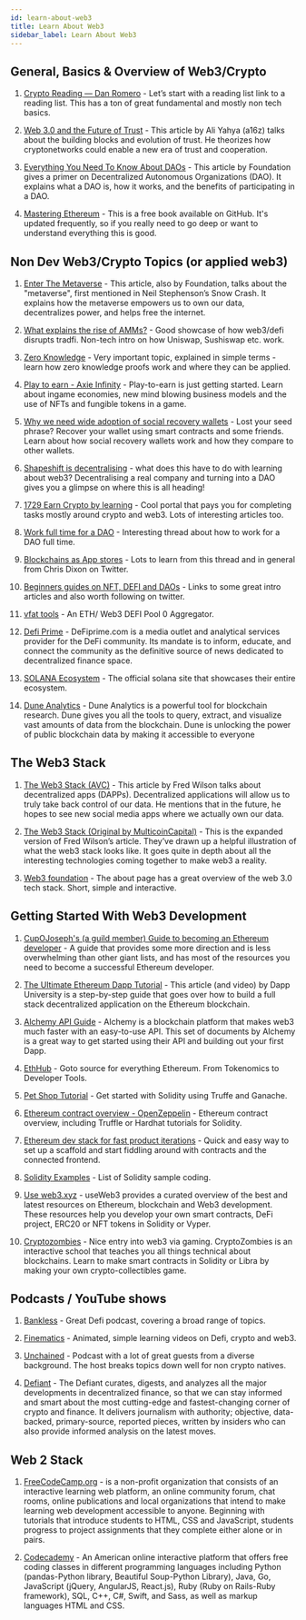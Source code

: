 ```yaml
---
id: learn-about-web3
title: Learn About Web3
sidebar_label: Learn About Web3
---
```


## General, Basics & Overview of Web3/Crypto

1. [Crypto Reading — Dan Romero](https://danromero.org/crypto-reading/) - Let’s start with a reading list link to a reading list. This has a ton of great fundamental and mostly non tech basics.

2. [Web 3.0 and the Future of Trust](https://a16z.com/2019/11/12/the-end-of-centralization-and-the-future-of-trust/) - This article by Ali Yahya (a16z) talks about the building blocks and evolution of trust. He theorizes how cryptonetworks could enable a new era of trust and cooperation.

3. [Everything You Need To Know About DAOs](https://foundation.app/blog/everything-you-need-to-know-about-daos) - This article by Foundation gives a primer on Decentralized Autonomous Organizations (DAO). It explains what a DAO is, how it works, and the benefits of participating in a DAO.

4. [Mastering Ethereum](https://github.com/ethereumbook/ethereumbook) - This is a free book available on GitHub. It's updated frequently, so if you really need to go deep or want to understand everything this is good.

## Non Dev Web3/Crypto Topics (or applied web3)

1. [Enter The Metaverse](https://foundation.app/blog/enter-the-metaverse) - This article, also by Foundation, talks about the "metaverse", first mentioned in Neil Stephenson’s Snow Crash. It explains how the metaverse empowers us to own our data, decentralizes power, and helps free the internet.

2. [What explains the rise of AMMs?](https://medium.com/dragonfly-research/what-explains-the-rise-of-amms-7d008af1c399#e49e) - Good showcase of how web3/defi disrupts tradfi. Non-tech intro on how Uniswap, Sushiswap etc. work.

3. [Zero Knowledge](https://www.notboring.co/p/zero-knowledge) - Very important topic, explained in simple terms - learn how zero knowledge proofs work and where they can be applied.

4. [Play to earn - Axie Infinity](https://www.notboring.co/p/infinity-revenue-infinity-possibilities) - Play-to-earn is just getting started. Learn about ingame economies, new mind blowing business models and the use of NFTs and fungible tokens in a game.

5. [Why we need wide adoption of social recovery wallets](https://vitalik.ca/general/2021/01/11/recovery.html) - Lost your seed phrase? Recover your wallet using smart contracts and some friends. Learn about how social recovery wallets work and how they compare to other wallets.

6. [Shapeshift is decentralising](https://erikvoorhees.medium.com/shapeshift-is-decentralizing-639bb4c82fc8) - what does this have to do with learning about web3? Decentralising a real company and turning into a DAO gives you a glimpse on where this is all heading!

7. [1729 Earn Crypto by learning](https://1729.com/all) - Cool portal that pays you for completing tasks mostly around crypto and web3. Lots of interesting articles too.

8. [Work full time for a DAO](https://twitter.com/spengrah/status/1428456525744545800) - Interesting thread about how to work for a DAO full time.

9. [Blockchains as App stores](https://twitter.com/cdixon/status/1427452454543663129) - Lots to learn from this thread and in general from Chris Dixon on Twitter.

10. [Beginners guides on NFT, DEFI and DAOs](https://twitter.com/ljxie/status/1371465334121762822?s=20) - Links to some great intro articles and also worth following on twitter.

11. [vfat tools](https://vfat.tools/) - An ETH/ Web3 DEFI Pool 0 Aggregator.

12. [Defi Prime](https://defiprime.com/) - DeFiprime.com is a media outlet and analytical services provider for the DeFi community. Its mandate is to inform, educate, and connect the community as the definitive source of news dedicated to decentralized finance space.

13. [SOLANA Ecosystem](https://solana.com/ecosystem) - The official solana site that showcases their entire ecosystem.

14. [Dune Analytics](https://dune.xyz/home) - Dune Analytics is a powerful tool for blockchain research. Dune gives you all the tools to query, extract, and visualize vast amounts of data from the blockchain. Dune is unlocking the power of public blockchain data by making it accessible to everyone

## The Web3 Stack

1. [The Web3 Stack (AVC)](https://avc.com/2018/07/the-web-3-stack/) - This article by Fred Wilson talks about decentralized apps (DAPPs). Decentralized applications will allow us to truly take back control of our data. He mentions that in the future, he hopes to see new social media apps where we actually own our data.

2. [The Web3 Stack (Original by MulticoinCapital)](https://multicoin.capital/2018/07/10/the-web3-stack/) - This is the expanded version of Fred Wilson’s article. They’ve drawn up a helpful illustration of what the web3 stack looks like. It goes quite in depth about all the interesting technologies coming together to make web3 a reality.

3. [Web3 foundation](https://web3.foundation/about/) - The about page has a great overview of the web 3.0 tech stack. Short, simple and interactive.

## Getting Started With Web3 Development

1. [CupOJoseph's (a guild member) Guide to becoming an Ethereum developer](https://hackmd.io/@1LsqLgZ9SFyvmF1L1suBIw/dapp-dev) - A guide that provides some more direction and is less overwhelming than other giant lists, and has most of the resources you need to become a successful Ethereum developer.

2. [The Ultimate Ethereum Dapp Tutorial](https://www.dappuniversity.com/articles/the-ultimate-ethereum-dapp-tutorial) - This article (and video) by Dapp University is a step-by-step guide that goes over how to build a full stack decentralized application on the Ethereum blockchain.

3. [Alchemy API Guide](https://docs.alchemy.com/alchemy/) - Alchemy is a blockchain platform that makes web3 much faster with an easy-to-use API. This set of documents by Alchemy is a great way to get started using their API and building out your first Dapp.

4. [EthHub](https://docs.ethhub.io/) - Goto source for everything Ethereum. From Tokenomics to Developer Tools.

5. [Pet Shop Tutorial](https://www.trufflesuite.com/tutorial) - Get started with Solidity using Truffe and Ganache.

6. [Ethereum contract overview - OpenZeppelin](https://docs.openzeppelin.com/contracts/4.x/) - Ethereum contract overview, including Truffle or Hardhat tutorials for Solidity.

7. [Ethereum dev stack for fast product iterations](https://github.com/austintgriffith/scaffold-eth) - Quick and easy way to set up a scaffold and start fiddling around with contracts and the connected frontend.

8. [Solidity Examples](https://solidity-by-example.org/) - List of Solidity sample coding.

9. [Use web3.xyz](https://useweb3.xyz/) - useWeb3 provides a curated overview of the best and latest resources on Ethereum, blockchain and Web3 development. These resources help you develop your own smart contracts, DeFi project, ERC20 or NFT tokens in Solidity or Vyper.

10. [Cryptozombies](https://cryptozombies.io/) - Nice entry into web3 via gaming. CryptoZombies is an interactive school that teaches you all things technical about blockchains. Learn to make smart contracts in Solidity or Libra by making your own crypto-collectibles game.

## Podcasts / YouTube shows

1. [Bankless](https://open.spotify.com/show/41TNnXSv5ExcQSzEGLlGhy?si=F9EVCFCHT0-0tUjDftYO8g&dl_branch=1) - Great Defi podcast, covering a broad range of topics.

2. [Finematics](https://www.youtube.com/c/Finematics/videos) - Animated, simple learning videos on Defi, crypto and web3.

3. [Unchained](https://www.youtube.com/channel/UCWiiMnsnw5Isc2PP1to9nNw) - Podcast with a lot of great guests from a diverse background. The host breaks topics down well for non crypto natives.

4. [Defiant](https://www.youtube.com/c/TheDefiant/featured) - The Defiant curates, digests, and analyzes all the major developments in decentralized finance, so that we can stay informed and smart about the most cutting-edge and fastest-changing corner of crypto and finance. It delivers journalism with authority; objective, data-backed, primary-source, reported pieces, written by insiders who can also provide informed analysis on the latest moves.

## Web 2 Stack

1. [FreeCodeCamp.org](https://www.freecodecamp.org/) - is a non-profit organization that consists of an interactive learning web platform, an online community forum, chat rooms, online publications and local organizations that intend to make learning web development accessible to anyone. Beginning with tutorials that introduce students to HTML, CSS and JavaScript, students progress to project assignments that they complete either alone or in pairs.

2. [Codecademy](https://www.codecademy.com/) - An American online interactive platform that offers free coding classes in different programming languages including Python (pandas-Python library, Beautiful Soup-Python Library), Java, Go, JavaScript (jQuery, AngularJS, React.js), Ruby (Ruby on Rails-Ruby framework), SQL, C++, C#, Swift, and Sass, as well as markup languages HTML and CSS.
